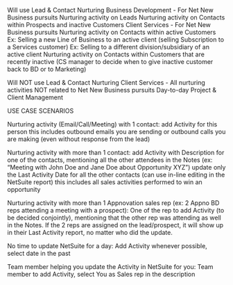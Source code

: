 Will use Lead & Contact Nurturing 
Business Development  - For Net New Business pursuits
Nurturing activity on Leads
Nurturing activity on Contacts  within Prospects and inactive Customers
Client Services - For Net New Business pursuits
Nurturing activity on Contacts within active Customers
Ex: Selling a new Line of Business to an active client (selling Subscription to a Services customer)
Ex: Selling to a different division/subsidiary of an active client
Nurturing activity on Contacts within Customers that are recently inactive (CS manager to decide when to give inactive customer back to BD or to Marketing) 

Will NOT use Lead & Contact Nurturing
Client Services - All nurturing activities NOT related to Net New Business pursuits
Day-to-day Project & Client Management



USE CASE SCENARIOS

Nurturing activity (Email/Call/Meeting) with 1 contact: 
add Activity for this person
this includes outbound emails you are sending or outbound calls you are making (even without response from the lead)

Nurturing activity with more than 1 contact:
add Activity with Description for one of the contacts, mentioning all the other attendees in the Notes (ex: “Meeting with John Doe and Jane Doe about Opportunity XYZ”)
update only the Last Activity Date for all the other contacts (can use in-line editing in the NetSuite report)
this includes all sales activities performed to win an opportunity 

Nurturing activity with more than 1 Appnovation sales rep (ex:  2 Appno BD reps attending a meeting with a prospect):
One of the rep to add Activity (to be decided conjointly), mentioning that the other rep was attending as well in the Notes. If the 2 reps are assigned on the lead/prospect, it will show up in their Last Activity report, no matter who did the update.

No time to update NetSuite for a day:
Add Activity whenever possible, select date in the past

Team member helping you update the Activity in NetSuite for you:
Team member to add Activity, select You as Sales rep in the description


